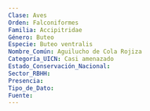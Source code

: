 ```yaml
---
Clase: Aves
Orden: Falconiformes
Familia: Accipitridae
Género: Buteo
Especie: Buteo ventralis
Nombre_Común: Aguilucho de Cola Rojiza
Categoría_UICN: Casi amenazado
Estado_Conservación_Nacional: 
Sector_RBHH: 
Presencia: 
Tipo_de_Dato: 
Fuente: 
---
```

